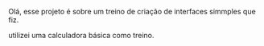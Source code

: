 Olá, esse projeto é sobre um treino de criação de interfaces simmples que fiz.

utilizei uma calculadora básica como treino.